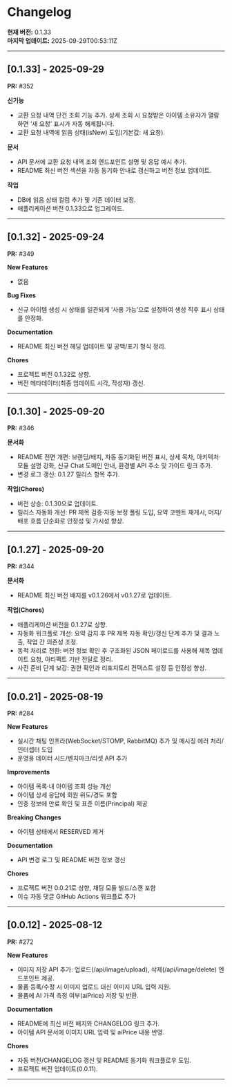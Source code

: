 # Changelog

**현재 버전:** 0.1.33  
**마지막 업데이트:** 2025-09-29T00:53:11Z  

---

## [0.1.33] - 2025-09-29

**PR:** #352  

**신기능**
- 교환 요청 내역 단건 조회 기능 추가. 상세 조회 시 요청받은 아이템 소유자가 열람하면 ‘새 요청’ 표시가 자동 해제됩니다.
- 교환 요청 내역에 읽음 상태(isNew) 도입(기본값: 새 요청).

**문서**
- API 문서에 교환 요청 내역 조회 엔드포인트 설명 및 응답 예시 추가.
- README 최신 버전 섹션을 자동 동기화 안내로 갱신하고 버전 정보 업데이트.

**작업**
- DB에 읽음 상태 컬럼 추가 및 기존 데이터 보정.
- 애플리케이션 버전 0.1.33으로 업그레이드.

---

## [0.1.32] - 2025-09-24

**PR:** #349  

**New Features**
- 없음

**Bug Fixes**
- 신규 아이템 생성 시 상태를 일관되게 ‘사용 가능’으로 설정하여 생성 직후 표시 상태를 안정화.

**Documentation**
- README 최신 버전 헤딩 업데이트 및 공백/표기 형식 정리.

**Chores**
- 프로젝트 버전 0.1.32로 상향.
- 버전 메타데이터(최종 업데이트 시각, 작성자) 갱신.

---

## [0.1.30] - 2025-09-20

**PR:** #346  

**문서화**
- README 전면 개편: 브랜딩/배지, 자동 동기화된 버전 표시, 상세 목차, 아키텍처·모듈 설명 강화, 신규 Chat 도메인 안내, 환경별 API 주소 및 가이드 링크 추가.
- 변경 로그 갱신: 0.1.27 릴리스 항목 추가.

**작업(Chores)**
- 버전 상승: 0.1.30으로 업데이트.
- 릴리스 자동화 개선: PR 제목 검증·자동 보정 폴링 도입, 요약 코멘트 재게시, 머지/배포 흐름 단순화로 안정성 및 가시성 향상.

---

## [0.1.27] - 2025-09-20

**PR:** #344  

**문서화**
- README 최신 버전 배지를 v0.1.26에서 v0.1.27로 업데이트.

**작업(Chores)**
- 애플리케이션 버전을 0.1.27로 상향.
- 자동화 워크플로 개선: 요약 감지 후 PR 제목 자동 확인/갱신 단계 추가 및 결과 노출, 작업 간 의존성 조정.
- 동적 처리로 전환: 버전 정보 확인 후 구조화된 JSON 페이로드를 사용해 제목 업데이트 요청, 아티팩트 기반 전달로 정리.
- 사전 준비 단계 보강: 권한 확인과 리포지토리 컨텍스트 설정 등 안정성 향상.

---

## [0.0.21] - 2025-08-19

**PR:** #284  

**New Features**
- 실시간 채팅 인프라(WebSocket/STOMP, RabbitMQ) 추가 및 메시징 에러 처리/인터셉터 도입
- 운영용 데이터 시드/벤치마크/리셋 API 추가

**Improvements**
- 아이템 목록·내 아이템 조회 성능 개선
- 아이템 상세 응답에 회원 위도/경도 포함
- 인증 정보에 만료 확인 및 표준 이름(Principal) 제공

**Breaking Changes**
- 아이템 상태에서 RESERVED 제거

**Documentation**
- API 변경 로그 및 README 버전 정보 갱신

**Chores**
- 프로젝트 버전 0.0.21로 상향, 채팅 모듈 빌드/스캔 포함
- 이슈 자동 댓글 GitHub Actions 워크플로 추가

---

## [0.0.12] - 2025-08-12

**PR:** #272  

**New Features**
- 이미지 저장 API 추가: 업로드(/api/image/upload), 삭제(/api/image/delete) 엔드포인트 제공.
- 물품 등록/수정 시 이미지 업로드 대신 이미지 URL 입력 지원.
- 물품에 AI 가격 측정 여부(aiPrice) 저장 및 반환.

**Documentation**
- README에 최신 버전 배지와 CHANGELOG 링크 추가.
- 아이템 API 문서에 이미지 URL 입력 및 aiPrice 내용 반영.

**Chores**
- 자동 버전/CHANGELOG 갱신 및 README 동기화 워크플로우 도입.
- 프로젝트 버전 업데이트(0.0.11).

---

